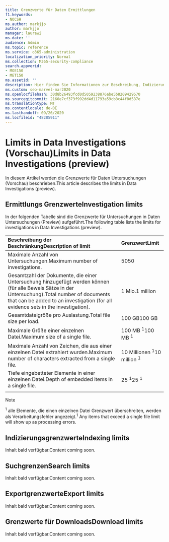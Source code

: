 ```yaml
---
title: Grenzwerte für Daten Ermittlungen
f1.keywords:
- NOCSH
ms.author: markjjo
author: markjjo
manager: laurawi
ms.date: ''
audience: Admin
ms.topic: reference
ms.service: o365-administration
localization_priority: Normal
ms.collection: M365-security-compliance
search.appverid:
- MOE150
- MET150
ms.assetid: ''
description: Hier finden Sie Informationen zur Beschreibung, Indizierung, Suche, Export und Downloadbegrenzungen in Data Investigations (Preview).
ms.custom: seo-marvel-mar2020
ms.openlocfilehash: 30d8b26493fcd0d5059238876abe5b8209429670
ms.sourcegitcommit: 2160e7cf373f992dd4d11793a59cb8c44f8d587e
ms.translationtype: MT
ms.contentlocale: de-DE
ms.lasthandoff: 09/26/2020
ms.locfileid: "48285911"
---
```

# <a name="limits-in-data-investigations-preview"></a><span data-ttu-id="e238d-103">Limits in Data Investigations (Vorschau)</span><span class="sxs-lookup"><span data-stu-id="e238d-103">Limits in Data Investigations (preview)</span></span>

<span data-ttu-id="e238d-104">In diesem Artikel werden die Grenzwerte für Daten Untersuchungen (Vorschau) beschrieben.</span><span class="sxs-lookup"><span data-stu-id="e238d-104">This article describes the limits in Data Investigations (preview).</span></span>

## <a name="investigation-limits"></a><span data-ttu-id="e238d-105">Ermittlungs Grenzwerte</span><span class="sxs-lookup"><span data-stu-id="e238d-105">Investigation limits</span></span>

<span data-ttu-id="e238d-106">In der folgenden Tabelle sind die Grenzwerte für Untersuchungen in Daten Untersuchungen (Preview) aufgeführt.</span><span class="sxs-lookup"><span data-stu-id="e238d-106">The following table lists the limits for investigations in Data Investigations (preview).</span></span> 
    
  |<span data-ttu-id="e238d-107">**Beschreibung der Beschränkung**</span><span class="sxs-lookup"><span data-stu-id="e238d-107">**Description of limit**</span></span>|<span data-ttu-id="e238d-108">**Grenzwert**</span><span class="sxs-lookup"><span data-stu-id="e238d-108">**Limit**</span></span>|
  |:-----|:-----|
  |<span data-ttu-id="e238d-109">Maximale Anzahl von Untersuchungen.</span><span class="sxs-lookup"><span data-stu-id="e238d-109">Maximum number of investigations.</span></span>  <br/> |<span data-ttu-id="e238d-110">50</span><span class="sxs-lookup"><span data-stu-id="e238d-110">50</span></span>  <br/> |
  |<span data-ttu-id="e238d-111">Gesamtzahl der Dokumente, die einer Untersuchung hinzugefügt werden können (für alle Beweis Sätze in der Untersuchung).</span><span class="sxs-lookup"><span data-stu-id="e238d-111">Total number of documents that can be added to an investigation (for all evidence sets in the investigation).</span></span>  <br/> |<span data-ttu-id="e238d-112">1 Mio.</span><span class="sxs-lookup"><span data-stu-id="e238d-112">1 million</span></span>  <br/> |
  |<span data-ttu-id="e238d-113">Gesamtdateigröße pro Auslastung.</span><span class="sxs-lookup"><span data-stu-id="e238d-113">Total file size per load.</span></span>  <br/> |<span data-ttu-id="e238d-114">100 GB</span><span class="sxs-lookup"><span data-stu-id="e238d-114">100 GB</span></span>  <br/> |
  |<span data-ttu-id="e238d-115">Maximale Größe einer einzelnen Datei.</span><span class="sxs-lookup"><span data-stu-id="e238d-115">Maximum size of a single file.</span></span>   <br/> |<span data-ttu-id="e238d-116">100 MB <sup>1</sup></span><span class="sxs-lookup"><span data-stu-id="e238d-116">100 MB <sup>1</sup></span></span> <br/> |
  |<span data-ttu-id="e238d-117">Maximale Anzahl von Zeichen, die aus einer einzelnen Datei extrahiert wurden.</span><span class="sxs-lookup"><span data-stu-id="e238d-117">Maximum number of characters extracted from a single file.</span></span>  <br/> |<span data-ttu-id="e238d-118">10 Millionen <sup>1</sup></span><span class="sxs-lookup"><span data-stu-id="e238d-118">10 million <sup>1</sup></span></span> <br/> |
  |<span data-ttu-id="e238d-119">Tiefe eingebetteter Elemente in einer einzelnen Datei.</span><span class="sxs-lookup"><span data-stu-id="e238d-119">Depth of embedded items in a single file.</span></span>  <br/> |<span data-ttu-id="e238d-120">25 <sup>1</sup></span><span class="sxs-lookup"><span data-stu-id="e238d-120">25 <sup>1</sup></span></span> <br/> |
|||
> [!NOTE]
><span data-ttu-id="e238d-121"><sup>1</sup>  alle Elemente, die einen einzelnen Datei Grenzwert überschreiten, werden als Verarbeitungsfehler angezeigt.</span><span class="sxs-lookup"><span data-stu-id="e238d-121"><sup>1</sup>  Any items that exceed a single file limit will show up as processing errors.</span></span>

## <a name="indexing-limits"></a><span data-ttu-id="e238d-122">Indizierungsgrenzwerte</span><span class="sxs-lookup"><span data-stu-id="e238d-122">Indexing limits</span></span>

<span data-ttu-id="e238d-123">Inhalt bald verfügbar.</span><span class="sxs-lookup"><span data-stu-id="e238d-123">Content coming soon.</span></span>

## <a name="search-limits"></a><span data-ttu-id="e238d-124">Suchgrenzen</span><span class="sxs-lookup"><span data-stu-id="e238d-124">Search limits</span></span>

<span data-ttu-id="e238d-125">Inhalt bald verfügbar.</span><span class="sxs-lookup"><span data-stu-id="e238d-125">Content coming soon.</span></span>

## <a name="export-limits"></a><span data-ttu-id="e238d-126">Exportgrenzwerte</span><span class="sxs-lookup"><span data-stu-id="e238d-126">Export limits</span></span>

<span data-ttu-id="e238d-127">Inhalt bald verfügbar.</span><span class="sxs-lookup"><span data-stu-id="e238d-127">Content coming soon.</span></span>

## <a name="download-limits"></a><span data-ttu-id="e238d-128">Grenzwerte für Downloads</span><span class="sxs-lookup"><span data-stu-id="e238d-128">Download limits</span></span>

<span data-ttu-id="e238d-129">Inhalt bald verfügbar.</span><span class="sxs-lookup"><span data-stu-id="e238d-129">Content coming soon.</span></span>

